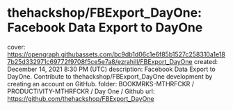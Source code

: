 # thehackshop/FBExport_DayOne: Facebook Data Export to DayOne

cover: https://opengraph.githubassets.com/bc9db1d06c1e6f85b1527c258310a1e187b25d332971c69772f9708f5ce5e7a8/ezrahill/FBExport_DayOne
created: December 14, 2021 8:30 PM (UTC)
description: Facebook Data Export to DayOne. Contribute to thehackshop/FBExport_DayOne development by creating an account on GitHub.
folder: BOOKMRKS-MTHRFCKR / PRODUCTIVITY-MTHRFCKR / Day One / Github
url: https://github.com/thehackshop/FBExport_DayOne